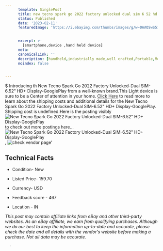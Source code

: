 ```yaml
---
      template: SinglePost
      title: new tecno spark go 2022 factory unlocked dual sim 6 52 hd display googleplay
      status: Published
      date: '2023-02-11'
      featuredImage: 'https://i.ebayimg.com/thumbs/images/g/w~0AAOSwS51iPvYE/s-l225.jpg'
       

      excerpt: >-
        [smartphone,device ,hand held device]
      meta:
      canonicalLink: ''
      description: [handheld,industrially made,well crafted,Portable,Mobile,Compact,Convenient,Lightweight,Maneuverable,Man-portable,Miniature,Carriable,Hand-held,Light,Holdable,Transportable,Mobile device,Pocket-sized,On-the-go,Wireless,Cordless,Compact size,Convenient size, smartphone,device ,hand held device]
      noindex: false
      

---
```

$
      Introducing th New Tecno Spark Go 2022 Factory Unlocked-Dual SIM-6.52" HD+ Display-GooglePlay from a well-known brand.This Light device  is sure to be a Center of attention  in your home. [Click Here](https://www.ebay.com/itm/313931155507?hash=item4917c14833%3Ag%3Aw%7E0AAOSwS51iPvYE&mkevt=1&mkcid=1&mkrid=711-53200-19255-0&campid=%253CePNCampaignId%253E&customid=%253CreferenceId%253E&toolid=10049) to read more to learn about the shipping costs and additional details for the New Tecno Spark Go 2022 Factory Unlocked-Dual SIM-6.52" HD+ Display-GooglePlay. Shipping cost is undefined.Here is the posting visibly ![New Tecno Spark Go 2022 Factory Unlocked-Dual SIM-6.52" HD+ Display-GooglePlay](https://i.ebayimg.com/thumbs/images/g/w~0AAOSwS51iPvYE/s-l225.jpg) to check out more postings here... ![New Tecno Spark Go 2022 Factory Unlocked-Dual SIM-6.52" HD+ Display-GooglePlay](https://i.ebayimg.com/images/g/w~0AAOSwS51iPvYE/s-l1600.jpg), ![check vendor page](https://origin-galleryplus.ebayimg.com/ws/web/313931155507_2_0_1/225x225.jpg,https://origin-galleryplus.ebayimg.com/ws/web/313931155507_3_0_1/225x225.jpg,https://origin-galleryplus.ebayimg.com/ws/web/313931155507_4_0_1/225x225.jpg,https://origin-galleryplus.ebayimg.com/ws/web/313931155507_5_0_1/225x225.jpg,https://origin-galleryplus.ebayimg.com/ws/web/313931155507_6_0_1/225x225.jpg)'

      

 ## Technical Facts 



     
      

 - Condition- New 


      

 - Listed Price- 159.70 


      

 - Currency- USD 


      

 - Feedback score - 467 


      

 - Location - IN 


      
      

 *_This post may contain affiliate links from eBay and other third-party websites. As an eBay affiliate, we earn from qualifying purchases. Although we do our best to keep the information up-to-date and accurate, please check the date and all details with the vendor's website before making a purchase. Not all data may be accurate._*




      -
